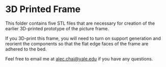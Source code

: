 # 3D Printed Frame

This folder contains five STL files that are necessary for creation of the earlier 3D-printed prototype of the picture frame. 

If you 3D-print this frame, you will need to turn on support generation and reorient the components so that the flat edge faces of the frame are adhered to the bed.

Feel free to email me at alec.chai@yale.edu if you have any questions.

